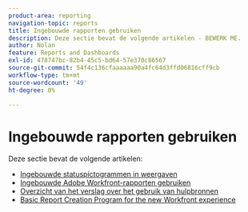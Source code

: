 ```yaml
---
product-area: reporting
navigation-topic: reports
title: Ingebouwde rapporten gebruiken
description: Deze sectie bevat de volgende artikelen - BEWERK ME.
author: Nolan
feature: Reports and Dashboards
exl-id: 478747bc-82b4-45c5-bd64-57e370c86567
source-git-commit: 54f4c136cfaaaaaa90a4fc64d3ffd06816cff9cb
workflow-type: tm+mt
source-wordcount: '49'
ht-degree: 0%

---
```


# Ingebouwde rapporten gebruiken

Deze sectie bevat de volgende artikelen:

* [Ingebouwde statuspictogrammen in weergaven](../../../reports-and-dashboards/reports/using-built-in-reports/built-in-status-icons-views.md)
* [Ingebouwde Adobe Workfront-rapporten gebruiken](../../../reports-and-dashboards/reports/using-built-in-reports/use-workfront-built-in-reports.md)
* [Overzicht van het verslag over het gebruik van hulpbronnen](../../../reports-and-dashboards/reports/using-built-in-reports/resource-utilization-report.md)
* [Basic Report Creation Program for the new Workfront experience](https://one.workfront.com/s/basic-report-creation-program)
